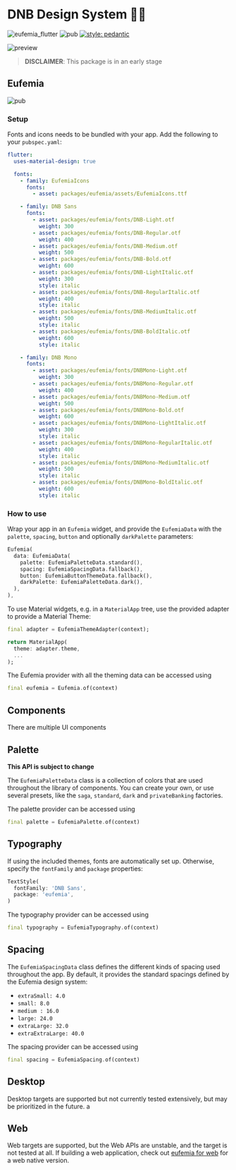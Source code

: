 # DNB Design System 👨‍🎨

![eufemia_flutter](https://github.com/dnb-asa/eufemia_flutter/workflows/Dart%20CI/badge.svg) ![pub](https://img.shields.io/pub/v/eufemia?logo=flutter) [![style: pedantic](https://img.shields.io/badge/style-pedantic-9cf)](https://github.com/dart-lang/pedantic)

![preview](https://github.com/dnb-asa/eufemia_flutter/blob/master/assets/preview.png?raw=true)

> **DISCLAIMER**: This package is in an early stage

## Eufemia

![pub](https://img.shields.io/pub/v/eufemia?logo=flutter)

### Setup

Fonts and icons needs to be bundled with your app. Add the following to your `pubspec.yaml`:

```yaml
flutter:
  uses-material-design: true

  fonts:
    - family: EufemiaIcons
      fonts:
        - asset: packages/eufemia/assets/EufemiaIcons.ttf

    - family: DNB Sans
      fonts:
        - asset: packages/eufemia/fonts/DNB-Light.otf
          weight: 300
        - asset: packages/eufemia/fonts/DNB-Regular.otf
          weight: 400
        - asset: packages/eufemia/fonts/DNB-Medium.otf
          weight: 500
        - asset: packages/eufemia/fonts/DNB-Bold.otf
          weight: 600
        - asset: packages/eufemia/fonts/DNB-LightItalic.otf
          weight: 300
          style: italic
        - asset: packages/eufemia/fonts/DNB-RegularItalic.otf
          weight: 400
          style: italic
        - asset: packages/eufemia/fonts/DNB-MediumItalic.otf
          weight: 500
          style: italic
        - asset: packages/eufemia/fonts/DNB-BoldItalic.otf
          weight: 600
          style: italic

    - family: DNB Mono
      fonts:
        - asset: packages/eufemia/fonts/DNBMono-Light.otf
          weight: 300
        - asset: packages/eufemia/fonts/DNBMono-Regular.otf
          weight: 400
        - asset: packages/eufemia/fonts/DNBMono-Medium.otf
          weight: 500
        - asset: packages/eufemia/fonts/DNBMono-Bold.otf
          weight: 600
        - asset: packages/eufemia/fonts/DNBMono-LightItalic.otf
          weight: 300
          style: italic
        - asset: packages/eufemia/fonts/DNBMono-RegularItalic.otf
          weight: 400
          style: italic
        - asset: packages/eufemia/fonts/DNBMono-MediumItalic.otf
          weight: 500
          style: italic
        - asset: packages/eufemia/fonts/DNBMono-BoldItalic.otf
          weight: 600
          style: italic
```

### How to use

Wrap your app in an `Eufemia` widget, and provide the `EufemiaData` with the `palette`, `spacing`, `button` and optionally `darkPalette` parameters:

```dart
Eufemia(
  data: EufemiaData(
    palette: EufemiaPaletteData.standard(),
    spacing: EufemiaSpacingData.fallback(),
    button: EufemiaButtonThemeData.fallback(),
    darkPalette: EufemiaPaletteData.dark(),
  ),
),
```

To use Material widgets, e.g. in a `MaterialApp` tree, use the provided adapter to provide a Material Theme:

```dart
final adapter = EufemiaThemeAdapter(context);

return MaterialApp(
  theme: adapter.theme,
  ...
);
```

The Eufemia provider with all the theming data can be accessed using

```dart
final eufemia = Eufemia.of(context)
```

## Components

There are multiple UI components

## Palette

**This API is subject to change**

The `EufemiaPaletteData` class is a collection of colors that are used throughout the library of components. You can create your own, or use several presets, like the `saga`, `standard`, `dark` and `privateBanking` factories.

The palette provider can be accessed using

```dart
final palette = EufemiaPalette.of(context)
```

## Typography

If using the included themes, fonts are automatically set up. Otherwise, specify the `fontFamily` and `package` properties:

```dart
TextStyle(
  fontFamily: 'DNB Sans',
  package: 'eufemia',
)
```

The typography provider can be accessed using

```dart
final typography = EufemiaTypography.of(context)
```

## Spacing

The `EufemiaSpacingData` class defines the different kinds of spacing used throughout the app. By default, it provides the standard spacings defined by the Eufemia design system:

- `extraSmall: 4.0`
- `small: 8.0`
- `medium : 16.0`
- `large: 24.0`
- `extraLarge: 32.0`
- `extraExtraLarge: 40.0`

The spacing provider can be accessed using

```dart
final spacing = EufemiaSpacing.of(context)
```

## Desktop

Desktop targets are supported but not currently tested extensively, but may be prioritized in the future.
a

## Web

Web targets are supported, but the Web APIs are unstable, and the target is not tested at all. If building a web application, check out [eufemia for web](https://github.com/dnbexperience/eufemia) for a web native version.
